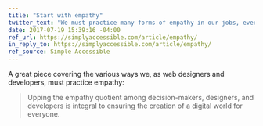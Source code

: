 ```yaml
---
title: "Start with empathy"
twitter_text: "We must practice many forms of empathy in our jobs, every day"
date: 2017-07-19 15:39:16 -04:00
ref_url: https://simplyaccessible.com/article/empathy/
in_reply_to: https://simplyaccessible.com/article/empathy/
ref_source: Simple Accessible
---
```


A great piece covering the various ways we, as web designers and developers, must practice empathy:

> Upping the empathy quotient among decision-makers, designers, and developers is integral to ensuring the creation of a digital world for everyone.